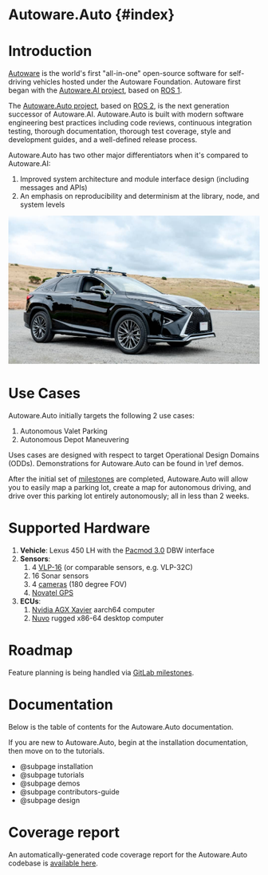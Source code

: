 Autoware.Auto {#index}
======================

# Introduction

[Autoware](https://www.autoware.org/) is the world's first "all-in-one" open-source
software for self-driving vehicles hosted under the Autoware Foundation. Autoware first began with
the [Autoware.AI project](https://www.autoware.ai/), based on
[ROS 1](http://wiki.ros.org/Documentation).

The [Autoware.Auto project](https://www.autoware.auto/), based on [ROS 2](https://index.ros.org/doc/ros2/), is the next generation successor of Autoware.AI. Autoware.Auto is built with modern software engineering best practices including code reviews, continuous integration testing, thorough documentation, thorough test coverage, style and development guides, and a well-defined release process.

Autoware.Auto has two other major differentiators when it's compared to Autoware.AI:

1. Improved system architecture and module interface design (including messages and APIs)
2. An emphasis on reproducibility and determinism at the library, node, and system levels

![Autoware.Auto testing vehicle](images/lexus.jpg)


# Use Cases

Autoware.Auto initially targets the following 2 use cases:

1. Autonomous Valet Parking
2. Autonomous Depot Maneuvering

Uses cases are designed with respect to target Operational Design Domains (ODDs). Demonstrations for Autoware.Auto can be found in \ref demos.

After the initial set of [milestones](https://gitlab.com/autowarefoundation/autoware.auto/AutowareAuto/-/milestones)
are completed, Autoware.Auto will allow you to easily map a parking lot, create
a map for autonomous driving, and drive over this parking lot entirely autonomously; all in less
than 2 weeks.

# Supported Hardware

1. **Vehicle**: Lexus 450 LH with the
[Pacmod 3.0](https://autonomoustuff.com/product/small-ev-by-wire-kits/) DBW interface
2. **Sensors**:
    1. 4 [VLP-16](https://velodynelidar.com/vlp-16-hi-res.html) (or comparable sensors, e.g.
      VLP-32C)
    2. 16 Sonar sensors
    3. 4 [cameras](http://wiki.ros.org/pointgrey_camera_driver) (180 degree FOV)
    4. [Novatel GPS](https://autonomoustuff.com/product/novatel-vehicle-kits/)
3. **ECUs**:
    1. [Nvidia AGX Xavier](https://www.nvidia.com/en-us/deep-learning-ai/products/agx-systems/) aarch64 computer
    2. [Nuvo](https://autonomoustuff.com/product/astuff-spectra/) rugged x86-64 desktop computer


# Roadmap

Feature planning is being handled via
[GitLab milestones](https://gitlab.com/autowarefoundation/autoware.auto/AutowareAuto/-/milestones).

# Documentation

Below is the table of contents for the Autoware.Auto documentation.

If you are new to Autoware.Auto, begin at the installation documentation, then move on to the tutorials.

- @subpage installation
- @subpage tutorials
- @subpage demos
- @subpage contributors-guide
- @subpage design


# Coverage report

An automatically-generated code coverage report for the Autoware.Auto codebase is [available here](coverage/index.html).

